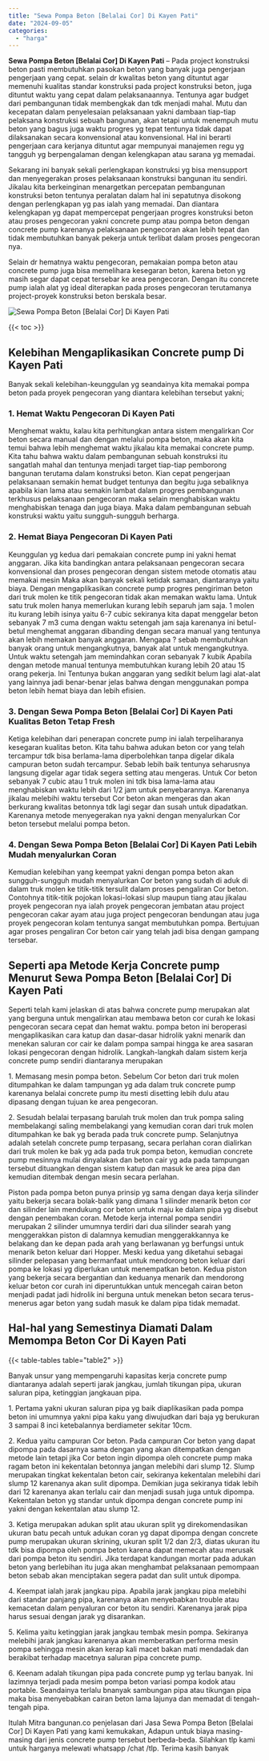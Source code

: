 ```yaml
---
title: "Sewa Pompa Beton [Belalai Cor] Di Kayen Pati"
date: "2024-09-05"
categories: 
  - "harga"
---
```


**Sewa Pompa Beton \[Belalai Cor\] Di Kayen Pati** – Pada project konstruksi beton pasti membutuhkan pasokan beton yang banyak juga pengerjaan pengerjaan yang cepat. selain dr kwalitas beton yang dituntut agar memenuhi kualitas standar konstruksi pada project konstruksi beton, juga dituntut waktu yang cepat dalam pelaksanaannya. Tentunya agar budget dari pembangunan tidak membengkak dan tdk menjadi mahal. Mutu dan kecepatan dalam penyelesaian pelaksanaan yakni dambaan tiap-tiap pelaksana konstruksi sebuah bangunan, akan tetapi untuk menempuh mutu beton yang bagus juga waktu progres yg tepat tentunya tidak dapat dilaksanakan secara konvensional atau konvensional. Hal ini berarti pengerjaan cara kerjanya dituntut agar mempunyai manajemen regu yg tangguh yg berpengalaman dengan kelengkapan atau sarana yg memadai.

Sekarang ini banyak sekali perlengkapan konstruksi yg bisa mensupport dan menyegerakan proses pelaksanaan konstruksi bangunan itu sendiri. Jikalau kita berkeinginan menargetkan percepatan pembangunan konstruksi beton tentunya peralatan dalam hal ini sepatutnya disokong dengan perlengkapan yg pas ialah yang memadai. Dan diantara kelengkapan yg dapat mempercepat pengerjaan progres konstruksi beton atau proses pengecoran yakni concrete pump atau pompa beton dengan concrete pump karenanya pelaksanaan pengecoran akan lebih tepat dan tidak membutuhkan banyak pekerja untuk terlibat dalam proses pengecoran nya.

Selain dr hematnya waktu pengecoran, pemakaian pompa beton atau concrete pump juga bisa memelihara kesegaran beton, karena beton yg masih segar dapat cepat tersebar ke area pengecoran. Dengan itu concrete pump ialah alat yg ideal diterapkan pada proses pengecoran terutamanya project-proyek konstruksi beton berskala besar.

![Sewa Pompa Beton [Belalai Cor] Di Kayen Pati](/images/sewa-concrete-pump-37.png)

{{< toc >}}

## Kelebihan Mengaplikasikan Concrete pump Di Kayen Pati

Banyak sekali kelebihan-keunggulan yg seandainya kita memakai pompa beton pada proyek pengecoran yang diantara kelebihan tersebut yakni;

### 1\. Hemat Waktu Pengecoran Di Kayen Pati

Menghemat waktu, kalau kita perhitungkan antara sistem mengalirkan Cor beton secara manual dan dengan melalui pompa beton, maka akan kita temui bahwa lebih menghemat waktu jikalau kita memakai concrete pump. Kita tahu bahwa waktu dalam pembangunan sebuah konstruksi itu sangatlah mahal dan tentunya menjadi target tiap-tiap pemborong bangunan terutama dalam konstruksi beton. Kian cepat pengerjaan pelaksanaan semakin hemat budget tentunya dan begitu juga sebaliknya apabila kian lama atau semakin lambat dalam progres pembangunan terkhusus pelaksanaan pengecoran maka selain menghabiskan waktu menghabiskan tenaga dan juga biaya. Maka dalam pembangunan sebuah konstruksi waktu yaitu sungguh-sungguh berharga.

### 2\. Hemat Biaya Pengecoran Di Kayen Pati

Keunggulan yg kedua dari pemakaian concrete pump ini yakni hemat anggaran. Jika kita bandingkan antara pelaksanaan pengecoran secara konvensional dan proses pengecoran dengan sistem metode otomatis atau memakai mesin Maka akan banyak sekali ketidak samaan, diantaranya yaitu biaya. Dengan mengaplikasikan concrete pump progres pengiriman beton dari truk molen ke titik pengecoran tidak akan memakan waktu lama. Untuk satu truk molen hanya memerlukan kurang lebih separuh jam saja. 1 molen itu kurang lebih isinya yaitu 6-7 cubic sekiranya kita dapat menggelar beton sebanyak 7 m3 cuma dengan waktu setengah jam saja karenanya ini betul-betul menghemat anggaran dibanding dengan secara manual yang tentunya akan lebih memakan banyak anggaran. Mengapa ? sebab membutuhkan banyak orang untuk mengangkutnya, banyak alat untuk mengangkutnya. Untuk waktu setengah jam memindahkan coran sebanyak 7 kubik Apabila dengan metode manual tentunya membutuhkan kurang lebih 20 atau 15 orang pekerja. Ini Tentunya bukan anggaran yang sedikit belum lagi alat-alat yang lainnya jadi benar-benar jelas bahwa dengan menggunakan pompa beton lebih hemat biaya dan lebih efisien.

### 3\. Dengan Sewa Pompa Beton \[Belalai Cor\] Di Kayen Pati Kualitas Beton Tetap Fresh

Ketiga kelebihan dari penerapan concrete pump ini ialah terpeliharanya kesegaran kualitas beton. Kita tahu bahwa adukan beton cor yang telah tercampur tdk bisa berlama-lama diperbolehkan tanpa digelar dikala campuran beton sudah tercampur. Sebab lebih baik tentunya seharusnya langsung digelar agar tidak segera setting atau mengeras. Untuk Cor beton sebanyak 7 cubic atau 1 truk molen ini tdk bisa lama-lama atau menghabiskan waktu lebih dari 1/2 jam untuk penyebarannya. Karenanya jikalau melebihi waktu tersebut Cor beton akan mengeras dan akan berkurang kwalitas betonnya tdk lagi segar dan susah untuk dipadatkan. Karenanya metode menyegerakan nya yakni dengan menyalurkan Cor beton tersebut melalui pompa beton.

### 4\. Dengan Sewa Pompa Beton \[Belalai Cor\] Di Kayen Pati Lebih Mudah menyalurkan Coran

Kemudian kelebihan yang keempat yakni dengan pompa beton akan sungguh-sungguh mudah menyalurkan Cor beton yang sudah di aduk di dalam truk molen ke titik-titik tersulit dalam proses pengaliran Cor beton. Contohnya titik-titik pojokan lokasi-lokasi slup maupun tiang atau jikalau proyek pengecoran nya ialah proyek pengecoran jembatan atau project pengecoran cakar ayam atau juga project pengecoran bendungan atau juga proyek pengecoran kolam tentunya sangat membutuhkan pompa. Bertujuan agar proses pengaliran Cor beton cair yang telah jadi bisa dengan gampang tersebar.

## Seperti apa Metode Kerja Concrete pump Menurut Sewa Pompa Beton \[Belalai Cor\] Di Kayen Pati

Seperti telah kami jelaskan di atas bahwa concrete pump merupakan alat yang berguna untuk mengalirkan atau membawa beton cor curah ke lokasi pengecoran secara cepat dan hemat waktu. pompa beton ini beroperasi mengaplikasikan cara katup dan dasar-dasar hidrolik yakni menarik dan menekan saluran cor cair ke dalam pompa sampai hingga ke area sasaran lokasi pengecoran dengan hidrolik. Langkah-langkah dalam sistem kerja concrete pump sendiri diantaranya merupakan

1\. Memasang mesin pompa beton. Sebelum Cor beton dari truk molen ditumpahkan ke dalam tampungan yg ada dalam truk concrete pump karenanya belalai concrete pump itu mesti disetting lebih dulu atau dipasang dengan tujuan ke area pengecoran.

2\. Sesudah belalai terpasang barulah truk molen dan truk pompa saling membelakangi saling membelakangi yang kemudian coran dari truk molen ditumpahkan ke bak yg berada pada truk concrete pump. Selanjutnya adalah setelah concrete pump terpasang, secara perlahan coran dialirkan dari truk molen ke bak yg ada pada truk pompa beton, kemudian concrete pump mesinnya mulai dinyalakan dan beton cair yg ada pada tampungan tersebut dituangkan dengan sistem katup dan masuk ke area pipa dan kemudian ditembak dengan mesin secara perlahan.

Piston pada pompa beton punya prinsip yg sama dengan daya kerja silinder yaitu bekerja secara bolak-balik yang dimana 1 silinder menarik beton cor dan silinder lain mendukung cor beton untuk maju ke dalam pipa yg disebut dengan penembakan coran. Metode kerja internal pompa sendiri merupakan 2 silinder umumnya terdiri dari dua silinder searah yang menggerakkan piston di dalamnya kemudian menggerakkannya ke belakang dan ke depan pada arah yang berlawanan yg berfungsi untuk menarik beton keluar dari Hopper. Meski kedua yang diketahui sebagai silinder pelepasan yang bermanfaat untuk mendorong beton keluar dari pompa ke lokasi yg diperlukan untuk menempatkan beton. Kedua piston yang bekerja secara bergantian dan keduanya menarik dan mendorong keluar beton cor curah ini diperuntukkan untuk mencegah cairan beton menjadi padat jadi hidrolik ini berguna untuk menekan beton secara terus-menerus agar beton yang sudah masuk ke dalam pipa tidak memadat.

## Hal-hal yang Semestinya Diamati Dalam Memompa Beton Cor Di Kayen Pati

{{< table-tables table="table2" >}}

Banyak unsur yang mempengaruhi kapasitas kerja concrete pump diantaranya adalah seperti jarak jangkau, jumlah tikungan pipa, ukuran saluran pipa, ketinggian jangkauan pipa.

1\. Pertama yakni ukuran saluran pipa yg baik diaplikasikan pada pompa beton ini umumnya yakni pipa kaku yang diwujudkan dari baja yg berukuran 3 sampai 8 inci ketebalannya berdiameter sekitar 10cm.

2\. Kedua yaitu campuran Cor beton. Pada campuran Cor beton yang dapat dipompa pada dasarnya sama dengan yang akan ditempatkan dengan metode lain tetapi jika Cor beton ingin dipompa oleh concrete pump maka ragam beton ini kekentalan betonnya jangan melebihi dari slump 12. Slump merupakan tingkat kekentalan beton cair, sekiranya kekentalan melebihi dari slump 12 karenanya akan sulit dipompa. Demikian juga sekiranya tidak lebih dari 12 karenanya akan terlalu cair dan menjadi susah juga untuk dipompa. Kekentalan beton yg standar untuk dipompa dengan concrete pump ini yakni dengan kekentalan atau slump 12.

3\. Ketiga merupakan adukan split atau ukuran split yg direkomendasikan ukuran batu pecah untuk adukan coran yg dapat dipompa dengan concrete pump merupakan ukuran skrining, ukuran split 1/2 dan 2/3, diatas ukuran itu tdk bisa dipompa oleh pompa beton karena dapat memecah atau merusak dari pompa beton itu sendiri. Jika terdapat kandungan mortar pada adukan beton yang berlebihan itu juga akan menghambat pelaksanaan pemompaan beton sebab akan menciptakan segera padat dan sulit untuk dipompa.

4\. Keempat ialah jarak jangkau pipa. Apabila jarak jangkau pipa melebihi dari standar panjang pipa, karenanya akan menyebabkan trouble atau kemacetan dalam penyaluran cor beton itu sendiri. Karenanya jarak pipa harus sesuai dengan jarak yg disarankan.

5\. Kelima yaitu ketinggian jarak jangkau tembak mesin pompa. Sekiranya melebihi jarak jangkau karenanya akan memberatkan performa mesin pompa sehingga mesin akan kerap kali macet bakan mati mendadak dan berakibat terhadap macetnya saluran pipa concrete pump.

6\. Keenam adalah tikungan pipa pada concrete pump yg terlau banyak. Ini lazimnya terjadi pada mesim pompa beton variasi pompa kodok atau portable. Seandainya terlalu bnanyak sambungan pipa atau tikungan pipa maka bisa menyebabkan cairan beton lama lajunya dan memadat di tengah-tengah pipa.

Itulah Mitra bangunan.co penjelasan dari Jasa Sewa Pompa Beton \[Belalai Cor\] Di Kayen Pati yang kami kemukakan, Adapun untuk biaya masing-masing dari jenis concrete pump tersebut berbeda-beda. Silahkan tlp kami untuk harganya melewati whatsapp /chat /tlp. Terima kasih banyak
